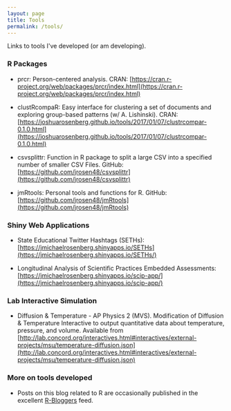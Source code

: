```yaml
---
layout: page
title: Tools
permalink: /tools/
---
```


Links to tools I've developed (or am developing).

### R Packages

* prcr: Person-centered analysis. CRAN: [https://cran.r-project.org/web/packages/prcr/index.html](https://cran.r-project.org/web/packages/prcr/index.html)

* clustRcompaR: Easy interface for clustering a set of documents and exploring group-based patterns (w/ A. Lishinski). CRAN: [https://joshuarosenberg.github.io/tools/2017/01/07/clustrcompar-0.1.0.html](https://joshuarosenberg.github.io/tools/2017/01/07/clustrcompar-0.1.0.html) 

* csvsplittr: Function in R package to split a large CSV into a specified number of smaller CSV Files. GitHub: [https://github.com/jrosen48/csvsplittr](https://github.com/jrosen48/csvsplittr)

* jmRtools: Personal tools and functions for R. GitHub: [https://github.com/jrosen48/jmRtools](https://github.com/jrosen48/jmRtools)

### Shiny Web Applications

* State Educational Twitter Hashtags (SETHs): [https://jmichaelrosenberg.shinyapps.io/SETHs](https://jmichaelrosenberg.shinyapps.io/SETHs/)

* Longitudinal Analysis of Scientific Practices Embedded Assessments: [https://jmichaelrosenberg.shinyapps.io/scip-app/](https://jmichaelrosenberg.shinyapps.io/scip-app/)

### Lab Interactive Simulation

* Diffusion & Temperature - AP Physics 2 (MVS). Modification of Diffusion & Temperature Interactive to output quantitative data about temperature, pressure, and volume. Available from [http://lab.concord.org/interactives.html#interactives/external-projects/msu/temperature-diffusion.json](http://lab.concord.org/interactives.html#interactives/external-projects/msu/temperature-diffusion.json)

### More on tools developed 

* Posts on this blog related to R are occasionally published in the excellent [R-Bloggers](https://www.r-bloggers.com/) feed.
